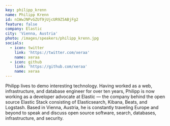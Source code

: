 ```yaml
---
key: philipp_krenn
name: Philipp Krenn
id: n1WwJNPvGZUf9jUjcUR9Z5ABjFg2
feature: false
company: Elastic
city: 'Vienna, Austria'
photo: /images/speakers/philipp_krenn.jpg
socials:
  - icon: twitter
    link: 'https://twitter.com/xeraa'
    name: xeraa
  - icon: github
    link: 'https://github.com/xeraa'
    name: xeraa
---
```

Philipp lives to demo interesting technology. Having worked as a web, infrastructure, and database engineer for over ten years, Philipp is now working as a developer advocate at Elastic — the company behind the open source Elastic Stack consisting of Elasticsearch, Kibana, Beats, and Logstash. Based in Vienna, Austria, he is constantly traveling Europe and beyond to speak and discuss open source software, search, databases, infrastructure, and security.